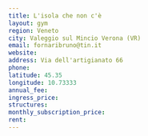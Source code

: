 ```yaml
---
title: L'isola che non c'è
layout: gym
region: Veneto
city: Valeggio sul Mincio Verona (VR)
email: fornaribruno@tin.it
website: 
address: Via dell'artigianato 66
phone: 
latitude: 45.35
longitude: 10.73333
annual_fee: 
ingress_price: 
structures: 
monthly_subscription_price: 
rent: 
---
```


